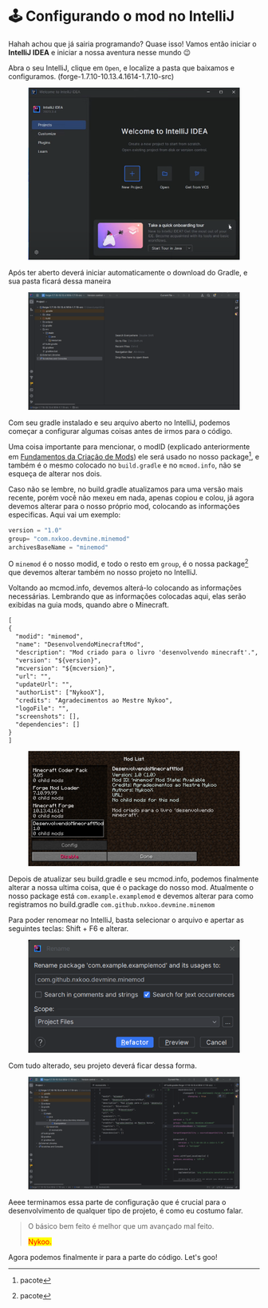 # 🕹️ Configurando o mod no IntelliJ

Hahah achou que já sairia programando? Quase isso! Vamos então iniciar o **IntelliJ IDEA** e iniciar a nossa aventura nesse mundo 😉

Abra o seu IntelliJ, clique em `Open`, e localize a pasta que baixamos e configuramos. (forge-1.7.10-10.13.4.1614-1.7.10-src)

<figure><img src="../.gitbook/assets/image (27).png" alt=""><figcaption></figcaption></figure>

Após ter aberto deverá iniciar automaticamente o download do Gradle, e sua pasta ficará dessa maneira

<figure><img src="../.gitbook/assets/image (29).png" alt=""><figcaption></figcaption></figure>

Com seu gradle instalado e seu arquivo aberto no IntelliJ, podemos começar a configurar algumas coisas antes de irmos para o código.

Uma coisa importante para mencionar, o modID (explicado anteriormente em [Fundamentos da Criação de Mods](fundamentos-da-criacao-de-mods.md)) ele será usado no nosso package[^1], e também é o mesmo colocado no `build.gradle` e no `mcmod.info`, não se esqueça de alterar nos dois.

Caso não se lembre, no build.gradle atualizamos para uma versão mais recente, porém você não mexeu em nada, apenas copiou e colou, já agora devemos alterar para o nosso próprio mod, colocando as informações especificas. Aqui vai um exemplo:

```gradle
version = "1.0"
group= "com.nxkoo.devmine.minemod"
archivesBaseName = "minemod"
```

O `minemod` é o nosso modid, e todo o resto em `group`, é o nossa package[^2] que devemos alterar também no nosso projeto no IntelliJ.

Voltando ao mcmod.info, devemos alterá-lo colocando as informações necessárias. Lembrando que as informações colocadas aqui, elas serão exibidas na guia mods, quando abre o Minecraft.

```
[
{
  "modid": "minemod",
  "name": "DesenvolvendoMinecraftMod",
  "description": "Mod criado para o livro 'desenvolvendo minecraft'.",
  "version": "${version}",
  "mcversion": "${mcversion}",
  "url": "",
  "updateUrl": "",
  "authorList": ["NykooX"],
  "credits": "Agradecimentos ao Mestre Nykoo",
  "logoFile": "",
  "screenshots": [],
  "dependencies": []
}
]

```

<figure><img src="../.gitbook/assets/image (1).png" alt=""><figcaption></figcaption></figure>

Depois de atualizar seu build.gradle e seu mcmod.info, podemos finalmente alterar a nossa ultima coisa, que é o package do nosso mod. Atualmente o nosso package está `com.example.examplemod` e devemos alterar para como registramos no build.gradle `com.github.nxkoo.devmine.minemom`

Para poder renomear no IntelliJ, basta selecionar o arquivo e apertar as seguintes teclas: Shift + F6 e alterar.

<figure><img src="../.gitbook/assets/image (30).png" alt=""><figcaption></figcaption></figure>

Com tudo alterado, seu projeto deverá ficar dessa forma.

<figure><img src="../.gitbook/assets/image (31).png" alt=""><figcaption></figcaption></figure>

Aeee terminamos essa parte de configuração que é crucial para o desenvolvimento de qualquer tipo de projeto, é como eu costumo falar.

> O básico bem feito é melhor que um avançado mal feito.
>
> &#x20;                                                                                       <mark style="color:red;">Nykoo.</mark>

Agora podemos finalmente ir para a parte do código. Let's goo!

[^1]: pacote

[^2]: pacote
